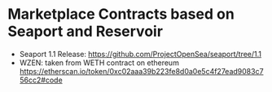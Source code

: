 # Marketplace Contracts based on Seaport and Reservoir 

- Seaport 1.1 Release: https://github.com/ProjectOpenSea/seaport/tree/1.1
- WZEN: taken from WETH contract on ethereum https://etherscan.io/token/0xc02aaa39b223fe8d0a0e5c4f27ead9083c756cc2#code
